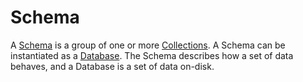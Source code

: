 # Schema

A [Schema]({{DOCS_BASE_URL}}/bonsaidb/core/schema/trait.Schema.html) is a group of one or more [Collections](./collection.md). A Schema can be instantiated as a [Database](./database.md). The Schema describes how a set of data behaves, and a Database is a set of data on-disk.
